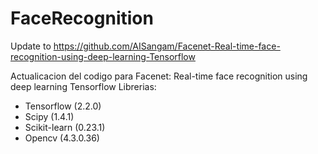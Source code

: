 # FaceRecognition

Update to https://github.com/AISangam/Facenet-Real-time-face-recognition-using-deep-learning-Tensorflow

Actualicacion del codigo para 
Facenet: Real-time face recognition using deep learning Tensorflow
Librerias:

* Tensorflow (2.2.0)
* Scipy (1.4.1)
* Scikit-learn (0.23.1)
* Opencv (4.3.0.36)
